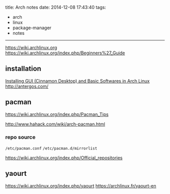 title: Arch notes
date: 2014-12-08 17:43:40
tags:
- arch
- linux
- package-manager
- notes
---

https://wiki.archlinux.org
https://wiki.archlinux.org/index.php/Beginners%27_Guide

<!-- more -->

## installation

[Installing GUI (Cinnamon Desktop) and Basic Softwares in Arch Linux](http://www.tecmint.com/install-cinnamon-desktop-in-arch-linux/)
http://antergos.com/

## pacman
https://wiki.archlinux.org/index.php/Pacman_Tips

http://www.hahack.com/wiki/arch-pacman.html

### repo source
`/etc/pacman.conf`
`/etc/pacman.d/mirrorlist`

https://wiki.archlinux.org/index.php/Official_repositories

## yaourt
https://wiki.archlinux.org/index.php/yaourt
https://archlinux.fr/yaourt-en
